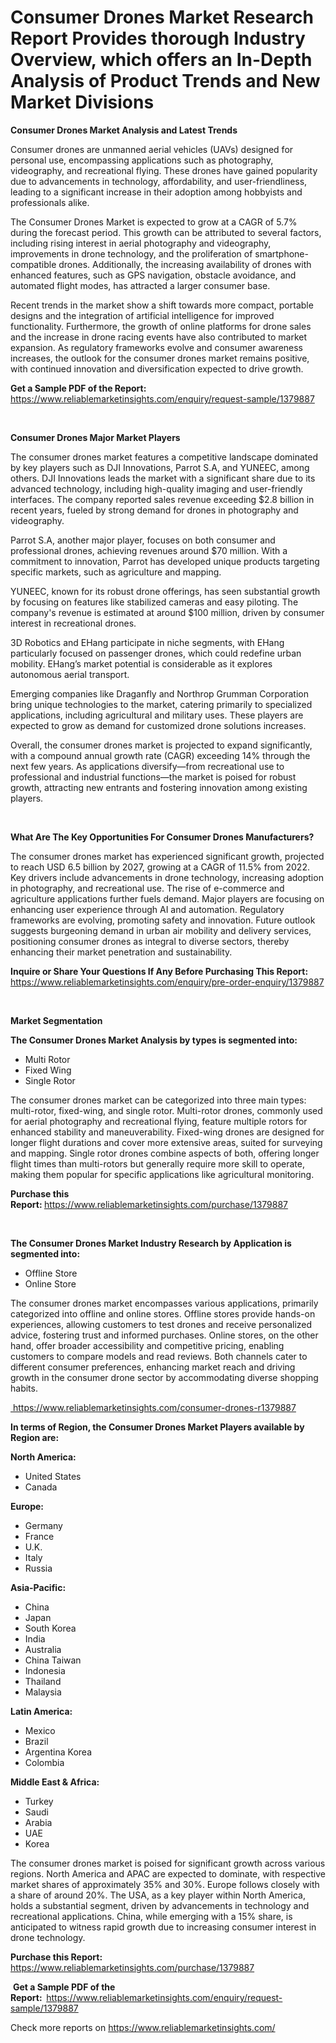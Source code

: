 <p><h1>Consumer Drones Market Research Report Provides thorough Industry Overview, which offers an In-Depth Analysis of Product Trends and New Market Divisions</h1></p><p><strong>Consumer Drones Market Analysis and Latest Trends</strong></p>
<p><p>Consumer drones are unmanned aerial vehicles (UAVs) designed for personal use, encompassing applications such as photography, videography, and recreational flying. These drones have gained popularity due to advancements in technology, affordability, and user-friendliness, leading to a significant increase in their adoption among hobbyists and professionals alike.</p><p>The Consumer Drones Market is expected to grow at a CAGR of 5.7% during the forecast period. This growth can be attributed to several factors, including rising interest in aerial photography and videography, improvements in drone technology, and the proliferation of smartphone-compatible drones. Additionally, the increasing availability of drones with enhanced features, such as GPS navigation, obstacle avoidance, and automated flight modes, has attracted a larger consumer base.</p><p>Recent trends in the market show a shift towards more compact, portable designs and the integration of artificial intelligence for improved functionality. Furthermore, the growth of online platforms for drone sales and the increase in drone racing events have also contributed to market expansion. As regulatory frameworks evolve and consumer awareness increases, the outlook for the consumer drones market remains positive, with continued innovation and diversification expected to drive growth.</p></p>
<p><strong>Get a Sample PDF of the Report:&nbsp;</strong> <a href="https://www.reliablemarketinsights.com/enquiry/request-sample/1379887?utm_campaign=2606&utm_medium=2&utm_source=Github&utm_content=ia&utm_term=11042025&utm_id=consumer-drones">https://www.reliablemarketinsights.com/enquiry/request-sample/1379887</a></p>
<p>&nbsp;</p>
<p><strong>Consumer Drones Major Market Players</strong></p>
<p><p>The consumer drones market features a competitive landscape dominated by key players such as DJI Innovations, Parrot S.A, and YUNEEC, among others. DJI Innovations leads the market with a significant share due to its advanced technology, including high-quality imaging and user-friendly interfaces. The company reported sales revenue exceeding $2.8 billion in recent years, fueled by strong demand for drones in photography and videography.</p><p>Parrot S.A, another major player, focuses on both consumer and professional drones, achieving revenues around $70 million. With a commitment to innovation, Parrot has developed unique products targeting specific markets, such as agriculture and mapping.</p><p>YUNEEC, known for its robust drone offerings, has seen substantial growth by focusing on features like stabilized cameras and easy piloting. The company's revenue is estimated at around $100 million, driven by consumer interest in recreational drones.</p><p>3D Robotics and EHang participate in niche segments, with EHang particularly focused on passenger drones, which could redefine urban mobility. EHang’s market potential is considerable as it explores autonomous aerial transport.</p><p>Emerging companies like Draganfly and Northrop Grumman Corporation bring unique technologies to the market, catering primarily to specialized applications, including agricultural and military uses. These players are expected to grow as demand for customized drone solutions increases.</p><p>Overall, the consumer drones market is projected to expand significantly, with a compound annual growth rate (CAGR) exceeding 14% through the next few years. As applications diversify—from recreational use to professional and industrial functions—the market is poised for robust growth, attracting new entrants and fostering innovation among existing players.</p></p>
<p>&nbsp;</p>
<p><strong>What Are The Key Opportunities For Consumer Drones Manufacturers?</strong></p>
<p><p>The consumer drones market has experienced significant growth, projected to reach USD 6.5 billion by 2027, growing at a CAGR of 11.5% from 2022. Key drivers include advancements in drone technology, increasing adoption in photography, and recreational use. The rise of e-commerce and agriculture applications further fuels demand. Major players are focusing on enhancing user experience through AI and automation. Regulatory frameworks are evolving, promoting safety and innovation. Future outlook suggests burgeoning demand in urban air mobility and delivery services, positioning consumer drones as integral to diverse sectors, thereby enhancing their market penetration and sustainability.</p></p>
<p><strong>Inquire or Share Your Questions If Any Before Purchasing This Report:</strong> <a href="https://www.reliablemarketinsights.com/enquiry/pre-order-enquiry/1379887?utm_campaign=2606&utm_medium=2&utm_source=Github&utm_content=ia&utm_term=11042025&utm_id=consumer-drones">https://www.reliablemarketinsights.com/enquiry/pre-order-enquiry/1379887</a></p>
<p>&nbsp;</p>
<p><strong>Market Segmentation</strong></p>
<p><strong>The Consumer Drones Market Analysis by types is segmented into:</strong></p>
<p><ul><li>Multi Rotor</li><li>Fixed Wing</li><li>Single Rotor</li></ul></p>
<p><p>The consumer drones market can be categorized into three main types: multi-rotor, fixed-wing, and single rotor. Multi-rotor drones, commonly used for aerial photography and recreational flying, feature multiple rotors for enhanced stability and maneuverability. Fixed-wing drones are designed for longer flight durations and cover more extensive areas, suited for surveying and mapping. Single rotor drones combine aspects of both, offering longer flight times than multi-rotors but generally require more skill to operate, making them popular for specific applications like agricultural monitoring.</p></p>
<p><strong>Purchase this Report:&nbsp;</strong><a href="https://www.reliablemarketinsights.com/purchase/1379887?utm_campaign=2606&utm_medium=2&utm_source=Github&utm_content=ia&utm_term=11042025&utm_id=consumer-drones">https://www.reliablemarketinsights.com/purchase/1379887</a></p>
<p>&nbsp;</p>
<p><strong>The Consumer Drones Market Industry Research by Application is segmented into:</strong></p>
<p><ul><li>Offline Store</li><li>Online Store</li></ul></p>
<p><p>The consumer drones market encompasses various applications, primarily categorized into offline and online stores. Offline stores provide hands-on experiences, allowing customers to test drones and receive personalized advice, fostering trust and informed purchases. Online stores, on the other hand, offer broader accessibility and competitive pricing, enabling customers to compare models and read reviews. Both channels cater to different consumer preferences, enhancing market reach and driving growth in the consumer drone sector by accommodating diverse shopping habits.</p></p>
<p><a href="https://www.reliablemarketinsights.com/consumer-drones-r1379887?utm_campaign=2606&utm_medium=2&utm_source=Github&utm_content=ia&utm_term=11042025&utm_id=consumer-drones">&nbsp;https://www.reliablemarketinsights.com/consumer-drones-r1379887</a></p>
<p><strong>In terms of Region, the Consumer Drones Market Players available by Region are:</strong></p>
<p>
    <p> <strong> North America: </strong>
        <ul>
            <li>United States</li>
            <li>Canada</li>
        </ul>
        </p> 
    <p> <strong> Europe: </strong>
        <ul>
            <li>Germany</li>
            <li>France</li>
            <li>U.K.</li>
            <li>Italy</li>
            <li>Russia</li>
        </ul>
        </p> 
    <p> <strong> Asia-Pacific: </strong>
        <ul>
            <li>China</li>
            <li>Japan</li>
            <li>South Korea</li>
            <li>India</li>
            <li>Australia</li>
            <li>China Taiwan</li>
            <li>Indonesia</li>
            <li>Thailand</li>
            <li>Malaysia</li>
        </ul>
        </p> 
    <p> <strong> Latin America: </strong>
        <ul>
            <li>Mexico</li>
            <li>Brazil</li>
            <li>Argentina Korea</li>
            <li>Colombia</li>
        </ul>
        </p> 
    <p> <strong> Middle East & Africa: </strong>
        <ul>
            <li>Turkey</li>
            <li>Saudi</li>
            <li>Arabia</li>
            <li>UAE</li>
            <li>Korea</li>
        </ul>
    </p>
    </p>
<p><p>The consumer drones market is poised for significant growth across various regions. North America and APAC are expected to dominate, with respective market shares of approximately 35% and 30%. Europe follows closely with a share of around 20%. The USA, as a key player within North America, holds a substantial segment, driven by advancements in technology and recreational applications. China, while emerging with a 15% share, is anticipated to witness rapid growth due to increasing consumer interest in drone technology.</p></p>
<p><strong>Purchase this Report: </strong><a href="https://www.reliablemarketinsights.com/purchase/1379887?utm_campaign=2606&utm_medium=2&utm_source=Github&utm_content=ia&utm_term=11042025&utm_id=consumer-drones">https://www.reliablemarketinsights.com/purchase/1379887</a></p>
<p>&nbsp;<strong>Get a Sample PDF of the Report:&nbsp;&nbsp;</strong><a href="https://www.reliablemarketinsights.com/enquiry/request-sample/1379887?utm_campaign=2606&utm_medium=2&utm_source=Github&utm_content=ia&utm_term=11042025&utm_id=consumer-drones">https://www.reliablemarketinsights.com/enquiry/request-sample/1379887</a></p>
<p><strong></strong></p>
<p>Check more reports on <a href="https://www.reliablemarketinsights.com/?utm_campaign=2606&utm_medium=2&utm_source=Github&utm_content=ia&utm_term=11042025&utm_id=consumer-drones">https://www.reliablemarketinsights.com/</a></p>
